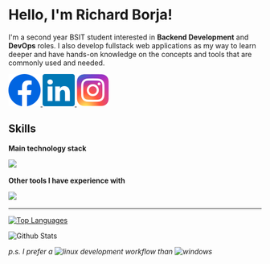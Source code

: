 # Hello, I'm Richard Borja!

I'm a second year BSIT student interested in **Backend Development** and **DevOps** roles. I also develop fullstack web applications as my way to learn deeper and have hands-on knowledge on the concepts and tools that are commonly used and needed.

<a href="https://www.facebook.com/saeiouu" >
  <img src="https://github.com/CLorant/readme-social-icons/blob/main/large/filled/facebook.svg" />
</a>

<a href="https://www.linkedin.com/in/richard-borja" >
  <img src="https://github.com/CLorant/readme-social-icons/blob/main/large/filled/linkedin.svg" />
</a>

<a href="https://www.instagram.com/1nonlyrets/" >
  <img src="https://github.com/CLorant/readme-social-icons/blob/main/large/filled/instagram.svg" />
</a>

## Skills

**Main technology stack**

<img src="https://skillicons.dev/icons?i=nodejs,express,react,postgres&theme=dark" />

**Other tools I have experience with**

<img src="https://skillicons.dev/icons?i=cloudflare,supabase,vercel,docker,git,postman&theme=dark" />

---

[![Top Languages](https://github-readme-stats.vercel.app/api/top-langs/?username=retsaeiouu&show_icons=true&hide_border=true&langs_count=12&hide=lua&exclude_repo=Mongo&layout=compact)](https://github.com/retsaeiouu)

<img alt="Github Stats" src="https://github-readme-stats.vercel.app/api?username=retsaeiouu&exclude_repo=Mongo&show=reviews,discussions_started,discussions_answered,prs_merged,prs_merged_percentage&show_icons=true&hide_border=true" />

_p.s. I prefer a <img alt="linux" src="https://skillicons.dev/icons?i=linux&theme=dark" /> development workflow than <img alt="windows" src="https://skillicons.dev/icons?i=windows&theme=dark" />_
